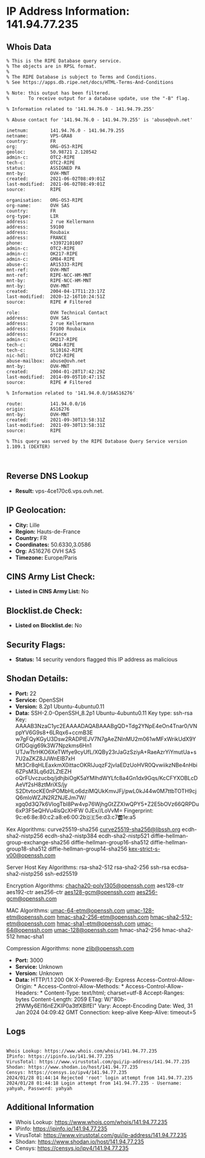 # IP Address Information: 141.94.77.235

## Whois Data
```
% This is the RIPE Database query service.
% The objects are in RPSL format.
%
% The RIPE Database is subject to Terms and Conditions.
% See https://apps.db.ripe.net/docs/HTML-Terms-And-Conditions

% Note: this output has been filtered.
%       To receive output for a database update, use the "-B" flag.

% Information related to '141.94.76.0 - 141.94.79.255'

% Abuse contact for '141.94.76.0 - 141.94.79.255' is 'abuse@ovh.net'

inetnum:        141.94.76.0 - 141.94.79.255
netname:        VPS-GRA8
country:        FR
org:            ORG-OS3-RIPE
geoloc:         50.98721 2.120542
admin-c:        OTC2-RIPE
tech-c:         OTC2-RIPE
status:         ASSIGNED PA
mnt-by:         OVH-MNT
created:        2021-06-02T08:49:01Z
last-modified:  2021-06-02T08:49:01Z
source:         RIPE

organisation:   ORG-OS3-RIPE
org-name:       OVH SAS
country:        FR
org-type:       LIR
address:        2 rue Kellermann
address:        59100
address:        Roubaix
address:        FRANCE
phone:          +33972101007
admin-c:        OTC2-RIPE
admin-c:        OK217-RIPE
admin-c:        GM84-RIPE
abuse-c:        AR15333-RIPE
mnt-ref:        OVH-MNT
mnt-ref:        RIPE-NCC-HM-MNT
mnt-by:         RIPE-NCC-HM-MNT
mnt-by:         OVH-MNT
created:        2004-04-17T11:23:17Z
last-modified:  2020-12-16T10:24:51Z
source:         RIPE # Filtered

role:           OVH Technical Contact
address:        OVH SAS
address:        2 rue Kellermann
address:        59100 Roubaix
address:        France
admin-c:        OK217-RIPE
tech-c:         GM84-RIPE
tech-c:         SL10162-RIPE
nic-hdl:        OTC2-RIPE
abuse-mailbox:  abuse@ovh.net
mnt-by:         OVH-MNT
created:        2004-01-28T17:42:29Z
last-modified:  2014-09-05T10:47:15Z
source:         RIPE # Filtered

% Information related to '141.94.0.0/16AS16276'

route:          141.94.0.0/16
origin:         AS16276
mnt-by:         OVH-MNT
created:        2021-09-30T13:58:31Z
last-modified:  2021-09-30T13:58:31Z
source:         RIPE

% This query was served by the RIPE Database Query Service version 1.109.1 (DEXTER)



```
## Reverse DNS Lookup
- **Result:** vps-4ce170c6.vps.ovh.net.

## IP Geolocation:
- **City:** Lille
- **Region:** Hauts-de-France
- **Country:** FR
- **Coordinates:** 50.6330,3.0586
- **Org:** AS16276 OVH SAS
- **Timezone:** Europe/Paris

## CINS Army List Check:
- **Listed in CINS Army List:** 
No

## Blocklist.de Check:
- **Listed on Blocklist.de:** 
No

## Security Flags:
- **Status:** 14 security vendors flagged this IP address as malicious

## Shodan Details:
- **Port:** 22
- **Service:** OpenSSH
- **Version:** 8.2p1 Ubuntu-4ubuntu0.11
- **Data:** SSH-2.0-OpenSSH_8.2p1 Ubuntu-4ubuntu0.11
Key type: ssh-rsa
Key: AAAAB3NzaC1yc2EAAAADAQABAAABgQD+Tdg2YNpE4eOn4Tnar0/VNppYV6G9s8+6LRqx6+ccmB3E
w7gFQyKGyU3Dsw2RADPIEJV7N7gAeZNlnMU2m061wMFxWrikUdX9YGfDGqig69k3W7Npzkms6Hn1
UTJwTtrHKO6XeTWfye9cyUfL/XQBy23rJaGzSziyA+RaeAzrYiYmutUa+s7U2aZKZ8JJWnEIB7xH
Mt3Cr8qHLEaxkmX0ittacOKRIJuqzF2jvIaEDzUoHVR0QvwiikzNBe4nHbi6ZPsM3Lq6d2LZtEZH
oQrFUvczucbq/jdhjbiOgK5aYMlhdWYLfc8a4Gn1dx9Gqs/KcCFYXOBLcDAeVf2sH8ztMriXS/jy
S2DtvtocKE0nPOMbHLo6dziMQUkKmvJFj/pwL0kJ44w0M7ttbTOTH9cjQ6mIoWZJN2RZNJEJm7W/
xgq0d3Q7k6VlogTbl8Pw4vp76WjhgGtZZXIwQPY5+Z2E5bOVz66QRPDu6xP3F5eQHVu4lsQcXHFW
0JEx//LoVvM=
Fingerprint: 9c:e6:8e:80:c2:a8:e6:00:2b:de:5e:d3:c7:ab:1e:a5

Kex Algorithms:
	curve25519-sha256
	curve25519-sha256@libssh.org
	ecdh-sha2-nistp256
	ecdh-sha2-nistp384
	ecdh-sha2-nistp521
	diffie-hellman-group-exchange-sha256
	diffie-hellman-group16-sha512
	diffie-hellman-group18-sha512
	diffie-hellman-group14-sha256
	kex-strict-s-v00@openssh.com

Server Host Key Algorithms:
	rsa-sha2-512
	rsa-sha2-256
	ssh-rsa
	ecdsa-sha2-nistp256
	ssh-ed25519

Encryption Algorithms:
	chacha20-poly1305@openssh.com
	aes128-ctr
	aes192-ctr
	aes256-ctr
	aes128-gcm@openssh.com
	aes256-gcm@openssh.com

MAC Algorithms:
	umac-64-etm@openssh.com
	umac-128-etm@openssh.com
	hmac-sha2-256-etm@openssh.com
	hmac-sha2-512-etm@openssh.com
	hmac-sha1-etm@openssh.com
	umac-64@openssh.com
	umac-128@openssh.com
	hmac-sha2-256
	hmac-sha2-512
	hmac-sha1

Compression Algorithms:
	none
	zlib@openssh.com


- **Port:** 3000
- **Service:** Unknown
- **Version:** Unknown
- **Data:** HTTP/1.1 200 OK
X-Powered-By: Express
Access-Control-Allow-Origin: *
Access-Control-Allow-Methods: *
Access-Control-Allow-Headers: *
Content-Type: text/html; charset=utf-8
Accept-Ranges: bytes
Content-Length: 2059
ETag: W/"80b-2fWMy6EI16nEZKIP0a3tfXBlfEI"
Vary: Accept-Encoding
Date: Wed, 31 Jan 2024 04:09:42 GMT
Connection: keep-alive
Keep-Alive: timeout=5



## Logs
```

Whois Lookup: https://www.whois.com/whois/141.94.77.235
IPinfo: https://ipinfo.io/141.94.77.235
VirusTotal: https://www.virustotal.com/gui/ip-address/141.94.77.235
Shodan: https://www.shodan.io/host/141.94.77.235
Censys: https://censys.io/ipv4/141.94.77.235
2024/01/28 01:44:14 Rejected 'root' login attempt from 141.94.77.235
2024/01/28 01:44:18 Login attempt from 141.94.77.235 - Username: yahyah, Password: yahyah

```
## Additional Information
- Whois Lookup: https://www.whois.com/whois/141.94.77.235
- IPinfo: https://ipinfo.io/141.94.77.235
- VirusTotal: https://www.virustotal.com/gui/ip-address/141.94.77.235
- Shodan: https://www.shodan.io/host/141.94.77.235
- Censys: https://censys.io/ipv4/141.94.77.235

